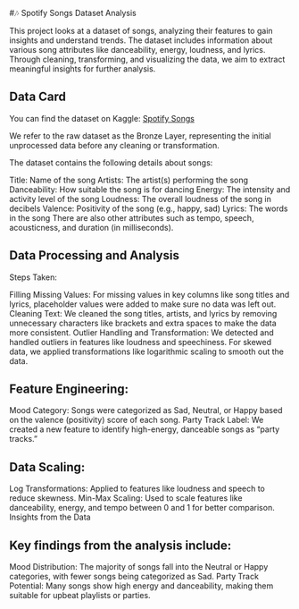 #🎶 Spotify Songs Dataset Analysis

This project looks at a dataset of songs, analyzing their features to gain insights and understand trends. The dataset includes information about various song attributes like danceability, energy, loudness, and lyrics. Through cleaning, transforming, and visualizing the data, we aim to extract meaningful insights for further analysis.

## Data Card

You can find the dataset on Kaggle: [Spotify Songs](https://www.kaggle.com/datasets/bwandowando/spotify-songs-with-attributes-and-lyrics)

We refer to the raw dataset as the Bronze Layer, representing the initial unprocessed data before any cleaning or transformation.

The dataset contains the following details about songs:

Title: Name of the song
Artists: The artist(s) performing the song
Danceability: How suitable the song is for dancing
Energy: The intensity and activity level of the song
Loudness: The overall loudness of the song in decibels
Valence: Positivity of the song (e.g., happy, sad)
Lyrics: The words in the song
There are also other attributes such as tempo, speech, acousticness, and duration (in milliseconds).

## Data Processing and Analysis

Steps Taken:

Filling Missing Values: For missing values in key columns like song titles and lyrics, placeholder values were added to make sure no data was left out.
Cleaning Text: We cleaned the song titles, artists, and lyrics by removing unnecessary characters like brackets and extra spaces to make the data more consistent.
Outlier Handling and Transformation: We detected and handled outliers in features like loudness and speechiness. For skewed data, we applied transformations like logarithmic scaling to smooth out the data.
## Feature Engineering:

Mood Category: Songs were categorized as Sad, Neutral, or Happy based on the valence (positivity) score of each song.
Party Track Label: We created a new feature to identify high-energy, danceable songs as “party tracks.”

## Data Scaling:

Log Transformations: Applied to features like loudness and speech to reduce skewness.
Min-Max Scaling: Used to scale features like danceability, energy, and tempo between 0 and 1 for better comparison.
Insights from the Data

## Key findings from the analysis include:

Mood Distribution: The majority of songs fall into the Neutral or Happy categories, with fewer songs being categorized as Sad.
Party Track Potential: Many songs show high energy and danceability, making them suitable for upbeat playlists or parties.

